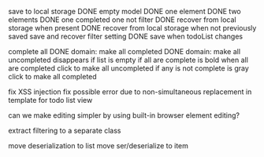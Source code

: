 
save to local storage
  DONE empty model
  DONE one element
  DONE two elements
  DONE one completed one not
  filter
DONE recover from local storage when present
DONE recover from local storage when not previously saved
save and recover filter setting
DONE save when todoList changes


complete all
  DONE domain: make all completed
  DONE domain: make all uncompleted
  disappears if list is empty
  if all are complete
    is bold when all are completed
    click to make all uncompleted
  if any is not complete
    is gray
    click to make all completed

fix XSS injection
fix possible error due to non-simultaneous replacement in template for todo list view

can we make editing simpler by using built-in browser element editing?

extract filtering to a separate class

move deserialization to list
move ser/deserialize to item
